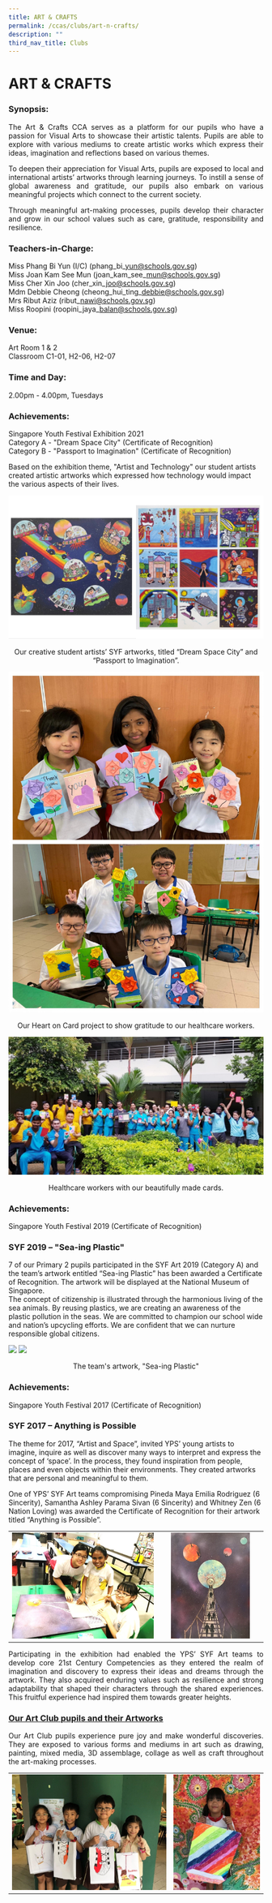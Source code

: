 ```yaml
---
title: ART & CRAFTS
permalink: /ccas/clubs/art-n-crafts/
description: ""
third_nav_title: Clubs
---
```

# ART & CRAFTS

### Synopsis:

<p style="text-align: justify;">The Art & Crafts CCA serves as a platform for our pupils who have a passion for Visual Arts to showcase their artistic talents. Pupils are able to explore with various mediums to create artistic works which express their ideas, imagination and reflections based on various themes.</p> 

<p style="text-align: justify;">To deepen their appreciation for Visual Arts, pupils are exposed to local and international artists’ artworks through learning journeys. To instill a sense of global awareness and gratitude, our pupils also embark on various meaningful projects which connect to the current society.</p>  

<p style="text-align: justify;">Through meaningful art-making processes, pupils develop their character and grow in our school values such as care, gratitude, responsibility and resilience.</p>

### Teachers-in-Charge:  

Miss Phang Bi Yun (I/C) (phang\_bi\_yun@schools.gov.sg)   
Miss Joan Kam See Mun (joan\_kam\_see\_mun@schools.gov.sg)   
Miss Cher Xin Joo (cher\_xin\_joo@schools.gov.sg)    
Mdm Debbie Cheong (cheong\_hui\_ting\_debbie@schools.gov.sg)   
Mrs Ribut Aziz (ribut\_nawi@schools.gov.sg)   
Miss Roopini (roopini\_jaya\_balan@schools.gov.sg)     

### Venue:  
Art Room 1 & 2    
Classroom C1-01, H2-06, H2-07

  

### Time and Day:
2.00pm - 4.00pm, Tuesdays

  

### Achievements:

Singapore Youth Festival Exhibition 2021    
Category A - "Dream Space City" (Certificate of Recognition)    
Category B - "Passport to Imagination" (Certificate of Recognition)

Based on the exhibition theme, "Artist and Technology" our student artists created artistic artworks which expressed how technology would impact the various aspects of their lives.

![](/images/CCAs/Art%20&%20Crafts/ArtClub_2021_1.jpg)

<center>Our creative student artists’ SYF artworks, titled “Dream Space City” and “Passport to Imagination”.</center>

![](/images/CCAs/Art%20&%20Crafts/ArtClub_2020_1.jpg)

<center>Our Heart on Card project to show gratitude to our healthcare workers.</center>

![](/images/CCAs/Art%20&%20Crafts/ArtClub_2020_2.jpg)

<center>Healthcare workers with our beautifully made cards.</center>

### Achievements:

Singapore Youth Festival 2019 (Certificate of Recognition)

### SYF 2019 – "Sea-ing Plastic"

7 of our Primary 2 pupils participated in the SYF Art 2019 (Category A) and the team’s artwork entitled “Sea-ing Plastic” has been awarded a Certificate of Recognition. The artwork will be displayed at the National Museum of Singapore.   
The concept of citizenship is illustrated through the harmonious living of the sea animals. By reusing plastics, we are creating an awareness of the plastic pollution in the seas. We are committed to champion our school wide and nation’s upcycling efforts. We are confident that we can nurture responsible global citizens.

![](/images/CCAs/Art%20&%20Crafts/ArtClub_2019_1.jpg)
![](/images/CCAs/Art%20&%20Crafts/Art%20Club_2019_2.jpg)

<center>The team's artwork, "Sea-ing Plastic"</center>

### Achievements:

Singapore Youth Festival 2017 (Certificate of Recognition)  

### SYF 2017 – Anything is Possible 

  

The theme for 2017, “Artist and Space”, invited YPS’ young artists to imagine, inquire as well as discover many ways to interpret and express the concept of ‘space’. In the process, they found inspiration from people, places and even objects within their environments. They created artworks that are personal and meaningful to them. 

One of YPS’ SYF Art teams compromising Pineda Maya Emilia Rodriguez (6 Sincerity), Samantha Ashley Parama Sivan (6 Sincerity) and Whitney Zen (6 Nation Loving) was awarded the Certificate of Recognition for their artwork titled “Anything is Possible”.

|   |   |
|:-:|:-:|
| ![](/images/CCAs/Art%20&%20Crafts/ArtClub_SYF1_2018.jpg)  | <img src="/images/CCAs/Art%20&%20Crafts/ArtClub_SYF2_2018.jpg" style="width:80%">  |

<p style="text-align: justify;">Participating in the exhibition had enabled the YPS’ SYF Art teams to develop core 21st Century Competencies as they entered the realm of imagination and discovery to express their ideas and dreams through the artwork. They also acquired enduring values such as resilience and strong adaptability that shaped their characters through the shared experiences. This fruitful experience had inspired them towards greater heights.</p>

### <u>Our Art Club pupils and their Artworks</u>

<p style="text-align: justify;">Our Art Club pupils experience pure joy and make wonderful discoveries. They are exposed to various forms and mediums in art such as drawing, painting, mixed media, 3D assemblage, collage as well as craft throughout the art-making processes.</p>

|   |   |
|:-:|:-:|
|  ![](/images/CCAs/Art%20&%20Crafts/ArtClub_2018_4.jpg) |   ![](/images/CCAs/Art%20&%20Crafts/ArtClub_2018_5.jpg)  |

<center></center>


<center></center>



<center></center>



<center></center>



<center></center>



<center></center>



<center></center>



<center></center>


<center></center>


<center></center>



<center></center>



<center></center>



<center></center>


<center></center>


<center></center>



<center></center>



<center></center>



<center></center>


<center></center>




<center></center>



<center></center>



<center></center>



<center></center>


<center></center>